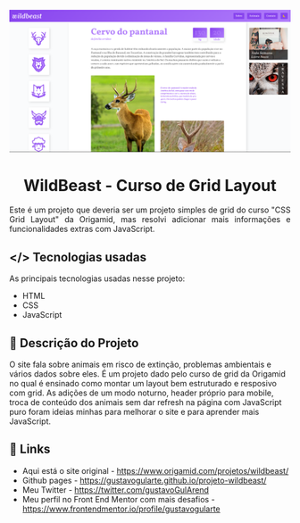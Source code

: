 <p align="center"><img src="./img/desktop-preview.jpg" /></p>
<p align="center"><h1 align="center" >WildBeast - Curso de Grid Layout</h1></p>

<p align="justify">
Este é um projeto que deveria ser um projeto simples de grid do curso "CSS Grid Layout" da Origamid, mas resolvi adicionar mais informações e funcionalidades extras com JavaScript.</p>

## </> **Tecnologias usadas**

As principais tecnologias usadas nesse projeto:

- HTML
- CSS
- JavaScript

## 📖 **Descrição do Projeto**

O site fala sobre animais em risco de extinção, problemas ambientais e vários dados sobre eles. É um projeto dado pelo curso de grid da Origamid no qual é ensinado como montar um layout bem estruturado e resposivo com grid. As adições de um modo noturno, header próprio para mobile, troca de conteúdo dos animais sem dar refresh na página com JavaScript puro foram ideias minhas para melhorar o site e para aprender mais JavaScript.

## 🔗 **Links**

- Aqui está o site original - https://www.origamid.com/projetos/wildbeast/
- Github pages - https://gustavogularte.github.io/projeto-wildbeast/
- Meu Twitter - https://twitter.com/gustavoGulArend
- Meu perfil no Front End Mentor com mais desafios - https://www.frontendmentor.io/profile/gustavogularte
